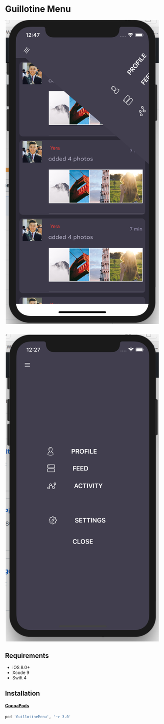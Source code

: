 # Guillotine Menu

<p align="center">
<img src="123.png" width=500/>
</p>
<h2>
<p align="center">
<img src="23.png" width=500/>
</p>

## Requirements

- iOS 8.0+
- Xcode 9
- Swift 4

## Installation

#### [CocoaPods](http://cocoapods.org)

```ruby
pod 'GuillotineMenu', '~> 3.0'
```

